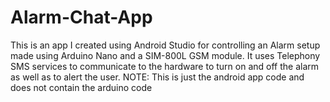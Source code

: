 # Alarm-Chat-App
This is an app I created using Android Studio for controlling an Alarm setup made using Arduino Nano and a SIM-800L GSM module. It uses Telephony SMS services to communicate to the hardware to turn on and off the alarm as well as to alert the user. NOTE: This is just the android app code and does not contain the arduino code 
